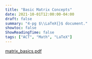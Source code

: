 ```yaml
---
title: "Basic Matrix Concepts"
date: 2021-10-01T12:00:00-04:00
draft: false
summary: "4-pg $\\LaTeX{}$ document."
showtoc: false
ShowReadingTime: false
tags: ["ACT", "Math", "LaTeX"]
---
```


[matrix_basics.pdf](https://drive.google.com/file/d/1rq_r4xByfY3mgJmTyW6_NR016keb1rRu/view?usp=share_link)
